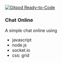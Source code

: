 [![Gitpod Ready-to-Code](https://img.shields.io/badge/Gitpod-Ready--to--Code-blue?logo=gitpod)](https://gitpod.io/#https://github.com/Cristian-Menguer/online-chat-flexbox) 

### Chat Online

A simple chat online using 

- javascript
- node.js
- socket.io
- css: grid
